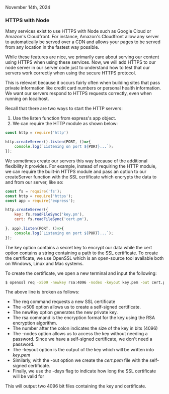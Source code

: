 November 14th, 2024
### HTTPS with Node

Many services exist to use HTTPS with Node such as Google Cloud or Amazon's Cloudfront. For instance, Amazon's Cloudfront allow any server to automatically be served over a CDN and allows your pages to be served from any location in the fastest way possible. 

While these features are nice, we primarily care about serving our content using HTTPS when using these services. Now, we will add HTTPS to our node server in our server code just to understand how to test that our servers work correctly when using the secure HTTPS protocol. 

This is relevant because it occurs fairly often when building sites that pass private information like credit card numbers or personal health information. We want our servers respond to HTTPS requests correctly, even when running on localhost. 

Recall that there are two ways to start the HTTP servers:

1. Use the listen function from express's app object. 
2. We can require the HTTP module as shown below: 

```js
const http = require('http')

http.createServer().listen(PORT, ()=>{
	console.log(`Listening on port ${PORT}...`);
});
```

We sometimes create our servers this way because of the additional flexibility it provides. For example, instead of requiring the HTTP module, we can require the built-in HTTPS module and pass an option to our createServer function with the SSL certificate which encrypts the data to and from our server, like so:


```js
const fs = require('fs');
const http = require('https');
const app = require('express');

http.createServer({
	key: fs.readFileSync('key.pm'),
	cert: fs.readFileSync('cert.pm'),
	
}, app).listen(PORT, ()=>{
	console.log(`Listening on port ${PORT}...`);
});
```

The key option contains a secret key to encrypt our data while the cert option contains a string containing a path to the SSL certificate. To create the certificate, we use OpenSSL which is an open-source tool available both on Windows, Linux and Mac systems. 

To create the certificate, we open a new terminal and input the following: 

```bash 
$ openssl req -x509 -newkey rsa:4096 -nodes -keyout key.pem -out cert.pem -days 365
```

The above line is broken as follows:

* The req command requests a new SSL certificate 
* The -x509 option allows us to create a self-signed certificate. 
* The newKey option generates the new private key.
* The rsa command is the encryption format for the key using the RSA encryption algorithm. 
* The  number after the colon indicates the size of the key in bits (4096)
* The -nodes option allows us to access the key without needing a password. Since we have a self-signed certificate, we don't need a password. 
* The -keyout option is the output of the key which will be written into *key.pem*
* Similarly, with the -out option we create the *cert.pem* file with the self-signed certificate. 
* Finally, we use the -days flag to indicate how long the SSL certificate will be valid for

This will output two 4096 bit files containing the key and certificate. 